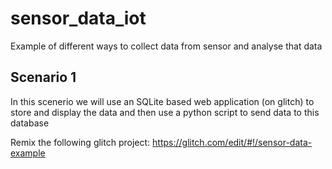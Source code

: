 # sensor_data_iot
Example of different ways to collect data from sensor and analyse that data

## Scenario 1
In this scenerio we will use an SQLite based web application (on glitch) to store and display the data and then use a python script to send data to this database

Remix the following glitch project:
https://glitch.com/edit/#!/sensor-data-example



